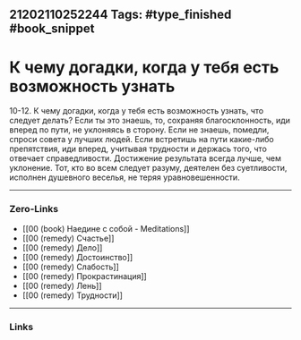 21202110252244
Tags: #type_finished #book_snippet 
---
# К чему догадки, когда у тебя есть возможность узнать

 10-12. К чему догадки, когда у тебя есть возможность узнать, что следует делать? Если ты это знаешь, то, сохраняя благосклонность, иди вперед по пути, не уклоняясь в сторону. Если не знаешь, помедли, спроси совета у лучших людей. Если встретишь на пути какие-либо препятствия, иди вперед, учитывая трудности и держась того, что отвечает справедливости. Достижение результата всегда лучше, чем уклонение. Тот, кто во всем следует разуму, деятелен без суетливости, исполнен душевного веселья, не теряя уравновешенности. 

---
### Zero-Links
 - [[00 (book) Наедине с собой - Meditations]]
 - [[00 (remedy) Счастье]]
 - [[00 (remedy) Дело]]
 - [[00 (remedy) Достоинство]]
 - [[00 (remedy) Слабость]]
 - [[00 (remedy) Прокрастинация]]
 - [[00 (remedy) Лень]]
 - [[00 (remedy) Трудности]]
---
### Links
